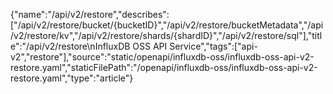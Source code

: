 {"name":"/api/v2/restore","describes":["/api/v2/restore/bucket/{bucketID}","/api/v2/restore/bucketMetadata","/api/v2/restore/kv","/api/v2/restore/shards/{shardID}","/api/v2/restore/sql"],"title":"/api/v2/restore\nInfluxDB OSS API Service","tags":["api-v2","restore"],"source":"static/openapi/influxdb-oss/influxdb-oss-api-v2-restore.yaml","staticFilePath":"/openapi/influxdb-oss/influxdb-oss-api-v2-restore.yaml","type":"article"}
